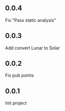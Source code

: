 ## 0.0.4
Fix "Pass static analysis"

## 0.0.3
Add convert Lunar to Solar

## 0.0.2
Fix pub points

## 0.0.1
Init project